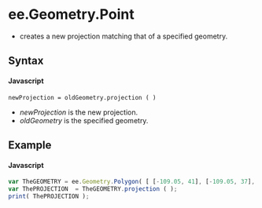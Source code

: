 # ee.Geometry.Point
- creates a new projection matching that of a specified geometry.

## Syntax

#### Javascript
```
newProjection = oldGeometry.projection ( )
```
- *newProjection* is the new projection.
- *oldGeometry* is the specified geometry.

## Example

#### Javascript
```javascript
var TheGEOMETRY = ee.Geometry.Polygon( [ [-109.05, 41], [-109.05, 37], [-102.05, 37], [-102.05, 41] ] );  // Colorado
var ThePROJECTION  = TheGEOMETRY.projection ( );
print( ThePROJECTION );
```
